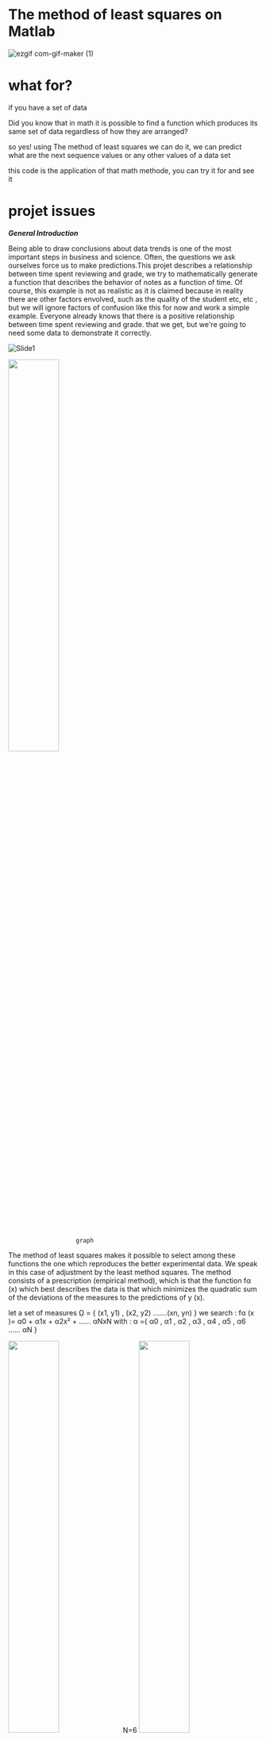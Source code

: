 #  The method of least squares on Matlab

![ezgif com-gif-maker (1)](https://user-images.githubusercontent.com/62837677/95142358-cbfe3480-0773-11eb-99e2-74981b243662.gif)

# what for?
if you have a set of data

Did you know that in math it is possible to find a function
which produces its same set of data regardless of how they are arranged?

so yes! using The method of least squares we can do it, we can predict what are the next sequence values or any other values
of a data set

this code is the application of that math methode, you can try it for and see it 

# projet issues 

***General Introduction***

Being able to draw conclusions about data trends is one of the most important steps in business and science.
Often, the questions we ask ourselves force us to make predictions.This projet describes a
relationship between time spent reviewing and grade, we try to mathematically generate a function that describes the behavior
of notes as a function of time. Of course, this example is not as realistic as it is claimed because in reality
there are other factors envolved, such as the quality of the student etc, etc , but we will ignore factors of
confusion like this for now and work a simple example.
Everyone already knows that there is a positive relationship between time spent reviewing and grade.
that we get, but we're going to need some data to demonstrate it correctly.

![Slide1](https://user-images.githubusercontent.com/62837677/95394119-1ca09980-08fc-11eb-9e53-3003a93ff57c.jpg)

<img src="https://user-images.githubusercontent.com/62837677/95394483-e9aad580-08fc-11eb-8744-56372e34c74a.png" width="45%"></img> 

                       graph
                       
The method of least squares makes it possible to select among these functions the one which reproduces the
better experimental data. We speak in this case of adjustment by the least method
squares.
The method consists of a prescription (empirical method), which is that the function fα (x) which
best describes the data is that which minimizes the quadratic sum of the deviations of the
measures to the predictions of y (x).


let a set of measures  ῼ = { (x1, y1) , (x2, y2) .......(xn, yn) } 
we search :
fα (x )= α0 + α1x + α2x² + …… αNxN
with : α ={ α0 , α1 , α2 , α3 , α4 , α5 , α6 …… αN } 


<img src="https://user-images.githubusercontent.com/62837677/95394727-5f16a600-08fd-11eb-984a-bf8701e185b4.png" width="45%"></img>
  N=6
<img src="https://user-images.githubusercontent.com/62837677/95394733-62119680-08fd-11eb-860b-631fc4548988.png" width="45%"></img> 
  N=9
We can clearly see that our function fα (x) for ***N = 6*** does not approach very well the y (x) of me for
the polynomials of N = 7 and 8. The best approximation is that of the polynomial of degree ***N = 9***, by
tests I found that degrees greater than 9 were also shown to be bad approximations.


